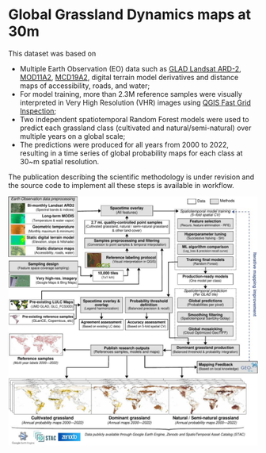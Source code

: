 # Global Grassland Dynamics maps at 30m

This dataset was based on 
* Multiple Earth Observation (EO) data such as [GLAD Landsat ARD-2](https://glad.geog.umd.edu/ard/home), [MOD11A2](https://lpdaac.usgs.gov/products/mod11a2v006/), [MCD19A2](https://lpdaac.usgs.gov/products/mcd19a2v006/), digital terrain model derivatives and distance maps of accessibility, roads, and water;
* For model training, more than 2.3M reference samples were visually interpreted in Very High Resolution (VHR) images using [QGIS Fast Grid Inspection](https://plugins.qgis.org/plugins/qgis-fgi-plugin/#plugin-about);
* Two independent spatiotemporal Random Forest models were used to predict each grassland class (cultivated and natural/semi-natural) over multiple years on a global scale;
* The predictions were produced for all years from 2000 to 2022, resulting in a time series of global probability maps for each class at 30~m spatial resolution. 

The publication describing the scientific methodology is under revision and the source code to implement all these steps is available in workflow.

![Global Grassland Dynamics maps at 30m](../resources/image/GGD_30m_workflow.jpg)